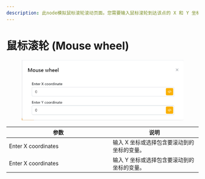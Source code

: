 ```yaml
---
description: 此node模拟鼠标滚轮滚动页面。您需要输入鼠标滚轮到达该点的 X 和 Y 坐标。
---
```


# 鼠标滚轮 (Mouse wheel)

<figure><img src="../../.gitbook/assets/image (6) (1) (1).png" alt=""><figcaption></figcaption></figure>

<table><thead><tr><th width="258">参数</th><th>说明</th></tr></thead><tbody><tr><td>Enter X coordinates</td><td>输入 X 坐标或选择包含要滚动到的坐标的变量。</td></tr><tr><td>Enter X coordinates</td><td>输入 Y 坐标或选择包含要滚动到的坐标的变量。</td></tr></tbody></table>
